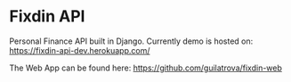 # Fixdin API

Personal Finance API built in Django.
Currently demo is hosted on: https://fixdin-api-dev.herokuapp.com/

The Web App can be found here: https://github.com/guilatrova/fixdin-web

